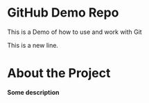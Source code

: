 # GitHub Demo Repo
This is a Demo of how to use and work with Git

This is a new line.

# About the Project
**Some description**
